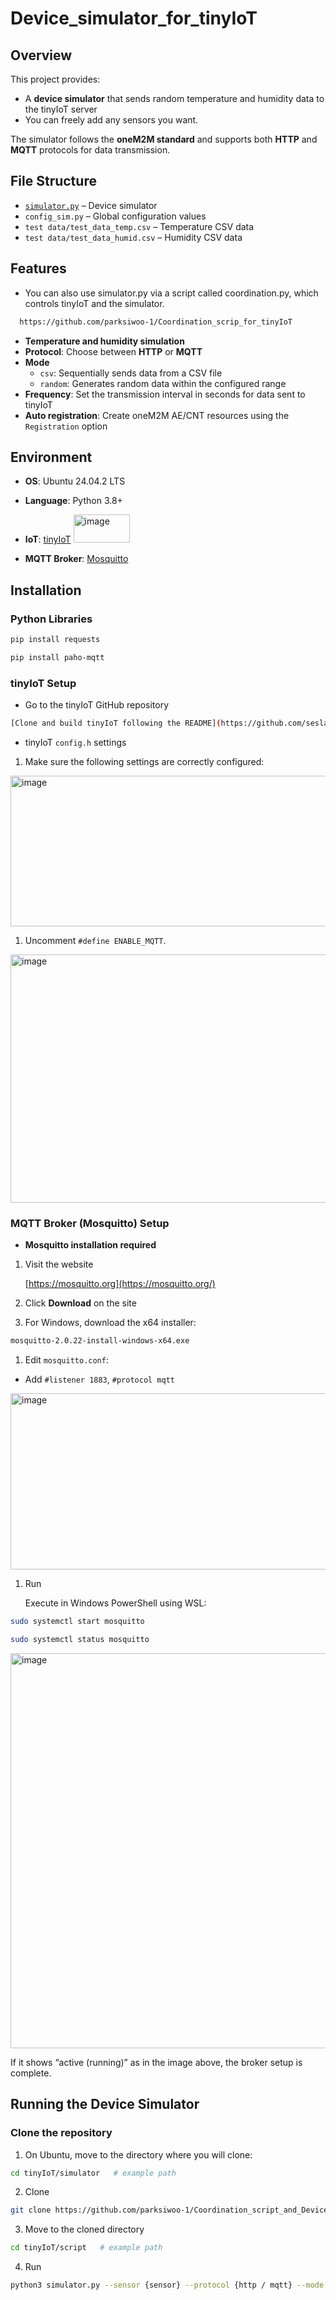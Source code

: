 # Device_simulator_for_tinyIoT


## Overview

This project provides:

- A **device simulator** that sends random temperature and humidity data to the tinyIoT server
- You can freely add any sensors you want.

The simulator follows the **oneM2M standard** and supports both **HTTP** and **MQTT** protocols for data transmission.

## File Structure

- [`simulator.py`](http://simulator.py/) – Device simulator
- `config_sim.py` – Global configuration values
- `test data/test_data_temp.csv` – Temperature CSV data
- `test data/test_data_humid.csv` – Humidity CSV data

## Features

- You can also use simulator.py via a script called coordination.py, which controls tinyIoT and the simulator.
```bash
  https://github.com/parksiwoo-1/Coordination_scrip_for_tinyIoT
```
- **Temperature and humidity simulation**
- **Protocol**: Choose between **HTTP** or **MQTT**
- **Mode**
    - `csv`: Sequentially sends data from a CSV file
    - `random`: Generates random data within the configured range
- **Frequency**: Set the transmission interval in seconds for data sent to tinyIoT
- **Auto registration**: Create oneM2M AE/CNT resources using the `Registration` option

## Environment

- **OS**: Ubuntu 24.04.2 LTS
- **Language**: Python 3.8+
- **IoT**: [tinyIoT](https://github.com/seslabSJU/tinyIoT)
  <img width="90" height="45" alt="image" src="https://github.com/user-attachments/assets/4ae1149b-fd7f-43a2-bb53-f2e742399279" />

- **MQTT Broker**: [Mosquitto](https://mosquitto.org/)

## Installation

### Python Libraries

```bash
pip install requests

```

```bash
pip install paho-mqtt

```

### tinyIoT Setup

- Go to the tinyIoT GitHub repository

```bash
[Clone and build tinyIoT following the README](https://github.com/seslabSJU/tinyIoT)

```

- tinyIoT `config.h` settings
1. Make sure the following settings are correctly configured:

<img width="684" height="241" alt="image" src="https://github.com/user-attachments/assets/705a3ac5-4dec-4bbc-b35a-976ae12d600b" />

1. Uncomment `#define ENABLE_MQTT`.

<img width="641" height="397" alt="image" src="https://github.com/user-attachments/assets/6b856bbc-0dc7-46b9-bcd9-9a606407592f" />

### MQTT Broker (Mosquitto) Setup

- **Mosquitto installation required**
1. Visit the website
    
    [https://mosquitto.org](https://mosquitto.org/)
    
2. Click **Download** on the site
3. For Windows, download the x64 installer:

```bash
mosquitto-2.0.22-install-windows-x64.exe

```

1. Edit `mosquitto.conf`:
- Add `#listener 1883`, `#protocol mqtt`

<img width="2043" height="282" alt="image" src="https://github.com/user-attachments/assets/6c97477f-eb28-4d64-b71a-f249ff1336cb" />

1. Run
    
    Execute in Windows PowerShell using WSL:
    

```bash
sudo systemctl start mosquitto

```

```bash
sudo systemctl status mosquitto

```

<img width="2162" height="632" alt="image" src="https://github.com/user-attachments/assets/bad124a0-6891-43fe-8ed4-8a9bef79c4ea" />

If it shows “active (running)” as in the image above, the broker setup is complete.

## Running the Device Simulator

### Clone the repository

1. On Ubuntu, move to the directory where you will clone:

```bash
cd tinyIoT/simulator   # example path

```

2. Clone

```bash
git clone https://github.com/parksiwoo-1/Coordination_script_and_Device_simulators_for_tinyIoT

```

3. Move to the cloned directory

```bash
cd tinyIoT/script   # example path

```

4. Run

```bash
python3 simulator.py --sensor {sensor} --protocol {http / mqtt} --mode {csv / random} --frequency {seconds} --registration {1 / 0}
```
